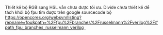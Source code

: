 Thiết kế bộ RGB sang HSL vẫn chưa được tối ưu. 
Divide chưa thiết kế để tách khỏi bộ fpu tìm được trên google 
sourcecode bộ https://opencores.org/websvn/listing?repname=fpu&path=%2Ffpu%2Fbranches%2Frusselmann%2Fverilog%2F#path_fpu_branches_russelmann_verilog_
